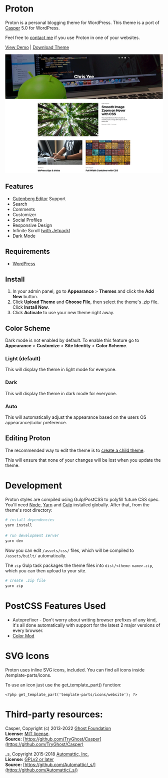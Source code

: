 # Proton

Proton is a personal blogging theme for WordPress. This theme is a port of [Casper](https://github.com/TryGhost/Casper) 5.0 for WordPress.

Feel free to [contact me](https://chrisyee.ca/contact/) if you use Proton in one of your websites.

[View Demo](https://chrisyee.ca/) | [Download Theme](https://github.com/christophery/proton/releases)

![Proton Screenshot](screenshot.png?raw=true)

## Features

- [Gutenberg Editor](https://wordpress.org/gutenberg/) Support
- Search
- Comments
- Customizer
- Social Profiles
- Responsive Design
- Infinite Scroll ([with Jetpack](https://jetpack.com/features/design/infinite-scroll/))
- Dark Mode

## Requirements

- [WordPress](http://wordpress.org/)

## Install

1. In your admin panel, go to **Appearance** > **Themes** and click the **Add New** button.
2. Click **Upload Theme** and **Choose File**, then select the theme's .zip file. Click **Install Now**.
3. Click **Activate** to use your new theme right away.

## Color Scheme

Dark mode is not enabled by default. To enable this feature go to **Appearance** > **Customize** > **Site Identity** > **Color Scheme**.

### Light (default)
This will display the theme in light mode for everyone.

### Dark
This will display the theme in dark mode for everyone.

### Auto
This will automatically adjust the appearance based on the users OS appearance/color preference.

## Editing Proton
The recommended way to edit the theme is to [create a child theme](https://developer.wordpress.org/themes/advanced-topics/child-themes/).

This will ensure that none of your changes will be lost when you update the theme.

# Development

Proton styles are compiled using Gulp/PostCSS to polyfill future CSS spec. You'll need [Node](https://nodejs.org/), [Yarn](https://yarnpkg.com/) and [Gulp](https://gulpjs.com) installed globally. After that, from the theme's root directory:

```bash
# install dependencies
yarn install

# run development server
yarn dev
```

Now you can edit `/assets/css/` files, which will be compiled to `/assets/built/` automatically.

The `zip` Gulp task packages the theme files into `dist/<theme-name>.zip`, which you can then upload to your site.

```bash
# create .zip file
yarn zip
```

# PostCSS Features Used

- Autoprefixer - Don't worry about writing browser prefixes of any kind, it's all done automatically with support for the latest 2 major versions of every browser.
- [Color Mod](https://github.com/jonathantneal/postcss-color-mod-function)


# SVG Icons

Proton uses inline SVG icons, included. You can find all icons inside /template-parts/icons.

To use an icon just use the get_template_part() function:

```
<?php get_template_part('template-parts/icons/website'); ?>
```

# Third-party resources:

Casper, Copyright (c) 2013-2022 [Ghost Foundation](https://ghost.org/)  
**License:** [MIT license](https://github.com/TryGhost/Casper/blob/master/LICENSE).  
**Source:** [https://github.com/TryGhost/Casper](https://github.com/TryGhost/Casper)  

_s, Copyright 2015-2018 [Automattic, Inc.](https://automattic.com/)  
**License:** [GPLv2 or later](https://www.gnu.org/licenses/gpl-2.0.html)  
**Source:** [https://github.com/Automattic/_s/](https://github.com/Automattic/_s/)
